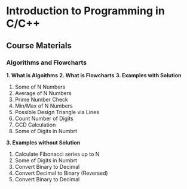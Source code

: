 # **Introduction to Programming in C/C++**

## **Course Materials**

### Algorithms and Flowcharts

**1. What is Algoithms**
**2. What is Flowcharts**
**3. Examples with Solution**
   1. Some of N Numbers
   2. Average of N Numbers
   3. Prime Number Check
   4. Min/Max of N Numbers
   5. Possible Design Triangle via Lines
   6. Count Number of Digits
   7. GCD Calculation
   8. Some of Digits in Numbrt

**3. Examples without Solution**
   1. Calculate Fibonacci series up to N
   2. Some of Digits in Numbrt
   3. Convert Binary to Decimal
   4. Convert Decimal to Binary (Reversed)
   5. Convert Binary to Decimal
